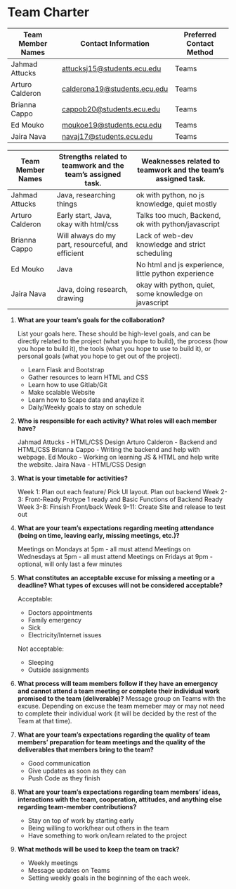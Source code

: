 Team Charter
============
| Team Member Names | Contact Information			| Preferred Contact Method |
| ----------------- | --------------------------	| ------------------------ |
| Jahmad Attucks   | attucksj15@students.ecu.edu   | Teams					   |
| Arturo Calderon   | calderona19@students.ecu.edu  |  Teams				   |
| Brianna Cappo     | cappob20@students.ecu.edu     | Teams                    |
| Ed Mouko			| moukoe19@students.ecu.edu     | Teams                    |
| Jaira Nava		| navaj17@students.ecu.edu      | Teams                    |
 
| Team Member Names	   | Strengths related to teamwork and the team’s assigned task.	 | Weaknesses related to teamwork and the team’s assigned task.		|
| -------------------- | -----------------------------------------------------------     | ------------------------------------------------------------	    |
| Jahmad Attucks      | Java, researching things									     | ok with python, no js knowledge, quiet mostly                    |
| Arturo Calderon      | Early start, Java, okay with html/css						     | Talks too much, Backend, ok with python/javascript               |
| Brianna Cappo        | Will always do my part, resourceful, and efficient              | Lack of web-dev knowledge and strict scheduling                  |
| Ed Mouko             | Java														     | No html and js experience, little python experience              |
| Jaira Nava           | Java, doing research, drawing								     | okay with python, quiet, some knowledge on javascript            |


1. **What are your team’s goals for the collaboration?**

	List your goals here. These should be high-level goals, and can be directly related to the project (what you hope to build), the process (how you hope to build it), the tools (what you hope to use to build it), or personal goals (what you hope to get out of the project).
   - Learn Flask and Bootstrap
   - Gather resources to learn HTML and CSS
   - Learn how to use Gitlab/Git
   - Make scalable Website
   - Learn how to Scape data and anaylize it
   - Daily/Weekly goals to stay on schedule 

2. **Who is responsible for each activity? What roles will each member have?**

   Jahmad Attucks		- HTML/CSS Design 
   Arturo Calderon		- Backend and HTML/CSS 
   Brianna Cappo		- Writing the backend and help with webpage. 
   Ed Mouko				- Working on learning JS & HTML and help write the website.
   Jaira Nava			- HTML/CSS Design 

3. **What is your timetable for activities?**  

   Week 1: Plan out each feature/ Pick UI layout. Plan out backend 
   Week 2-3: Front-Ready Protype 1 ready and Basic Functions of Backend Ready 
   Week 3-8: Finsish Front/back 
   Week 9-11: Create Site and release to test out

4. **What are your team’s expectations regarding meeting attendance (being on time, leaving early, missing meetings, etc.)?**

   Meetings on Mondays at 5pm - all must attend 
   Meetings on Wednesdays at 5pm - all must attend 
   Meetings on Fridays at 9pm  - optional, will only last a few minutes

5. **What constitutes an acceptable excuse for missing a meeting or a deadline?  What types of excuses will not be considered acceptable?**

   Acceptable:
   - Doctors appointments 
   - Family emergency
   - Sick
   - Electricity/Internet issues

   Not acceptable:
      - Sleeping
      - Outside assignments


6. **What process will team members follow if they have an emergency and cannot attend a team meeting or complete their individual work promised to the team (deliverable)?**
   Message group on Teams with the excuse. Depending on excuse the team memeber may or may not need to complete their individual work (it will be decided by the rest of the Team at that time).


7. **What are your team’s expectations regarding the quality of team members’ preparation for team meetings and the quality of the deliverables that members bring to the team?**
   - Good communication
   - Give updates as soon as they can
   - Push Code as they finish


8. **What are your team’s expectations regarding team members’ ideas, interactions with the team, cooperation, attitudes, and anything else regarding team-member contributions?**
   - Stay on top of work by starting early 
   - Being willing to work/hear out others in the team
   - Have something to work on/learn related to the project


9. **What methods will be used to keep the team on track?**
   - Weekly meetings
   - Message updates on Teams 
   - Setting weekly goals in the beginning of the each week.
